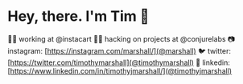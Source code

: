 # Hey, there. I'm Tim 👋

👨‍💻 working at @instacart
🧙‍♂️ hacking on projects at @conjurelabs
📷 instagram: [https://instagram.com/marshall/](@marshall)
🐦 twitter: [https://twitter.com/timothymarshall](@timothymarshall)
👔 linkedin: [https://www.linkedin.com/in/timothyjmarshall/](@timothyjmarshall)
